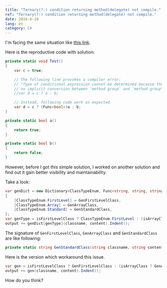 ```yaml
---
title: "Ternary(?:) condition returning method(delegate) not compile."
ref: "Ternary(?:) condition returning method(delegate) not compile."
date: 2016-6-10
lang: en
category: C#
---
```


I\'m facing the same situation like [this link](http://stackoverflow.com/q/6015747/2558077).

<!--more-->

Here is the reproductive code with solution:

```cs
private static void Test()
{
    var c = true;

    // The following line provokes a compiler error:
    // "Type of conditional expression cannot be determined because there is 
    // no implicit conversion between 'method group' and 'method group".
    //var d = c ? a : b;

    // Instead, following code work as expected.
    var d = c ? (Func<bool>)a : b;
}

private static bool a()
{
    return true;
}

private static bool b()
{
    return false;
}
```

However, before I got this simple solution, I worked on another solution and find out it gain better
visibility and maintainability.

Take a look:

```cs
var genDict = new Dictionary<ClassTypeEnum, Func<string, string, string>>
{
    [ClassTypeEnum.FirstLevel] = GenFirstLevelClass,
    [ClassTypeEnum.Array] = GenArrayClass,
    [ClassTypeEnum.Standard] = GenStandardClass,
};
var genType = isFirstLevelClass ? ClassTypeEnum.FirstLevel : (isArrayClass ? ClassTypeEnum.Array : ClassTypeEnum.Standard);
output += genDict[genType](classname, content).Indent();
```

The signature of `GenFirstLevelClass`, `GenArrayClass` and `GenStandardClass` are like following:

```cs
private static string GenStandardClass(string classname, string content)
```

Here is the version which workaround this issue.

```cs
var gen = isFirstLevelClass ? GenFirstLevelClass : (isArrayClass ? GenArrayClass : (Func<string, string, string>)GenStandardClass);
output += gen(classname, content).Indent();
```

How do you think?
